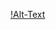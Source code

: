 [!Alt-Text](https://thumbs.gfycat.com/UnhealthyImmaterialAdamsstaghornedbeetle-size_restricted.gif)
